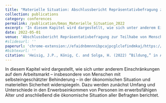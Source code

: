 ```yaml
---
title: "Materielle Situation: Abschlussbericht Repräsentativbefragung zur Teilhabe von Menschen mit Behinderungen"
collection: publications
category: conferences
permalink: /publication/bmas_Materielle_Situation_2022
excerpt: 'In diesem Kapitel wird dargestellt, wie sich unter anderem Einschränkungen auf dem Arbeitsmarkt – insbesondere von Menschen mit selbsteingeschätzter Behinderung – in der ökonomischen Situation und materiellen Sicherheit widerspiegeln. Dazu werden zunächst Umfang und Unterschiede in den Erwerbseinkommen von Personen im erwerbsfähigen Alter und anschließend die ökonomische Situation aller Befragten berichtet.'
date: 2022-05-01
venue: 'Abschlussbericht Repräsentativbefragung zur Teilhabe von Menschen mit Behinderungen'
#slidesurl: ''
paperurl: 'chrome-extension://efaidnbmnnnibpcajpcglclefindmkaj/https://www.bmas.de/SharedDocs/Downloads/DE/Publikationen/Forschungsberichte/fb-598-abschlussbericht-repraesentativumfrage-teilhabe.pdf?__blob=publicationFile&v=2'
#bibtexurl: ''
citation: 'Heisig, J.P., König, C. and Solga, H. (2022) “Bildung,” in Abschlussbericht Repräsentativbefragung zur Teilhabe von Menschen mit Behinderungen. Bonn: Bundesministerium für Arbeit und Soziales.'
---
```


In diesem Kapitel wird dargestellt, wie sich unter anderem Einschränkungen auf dem Arbeitsmarkt – insbesondere von Menschen mit selbsteingeschätzter Behinderung – in der ökonomischen Situation und materiellen Sicherheit widerspiegeln. Dazu werden zunächst Umfang und Unterschiede in den Erwerbseinkommen von Personen im erwerbsfähigen Alter und anschließend die ökonomische Situation aller Befragten berichtet.